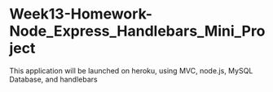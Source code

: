 # Week13-Homework-Node_Express_Handlebars_Mini_Project
This application will be launched on heroku, using MVC, node.js, MySQL Database, and handlebars
